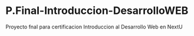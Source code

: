 # P.Final-Introduccion-DesarrolloWEB
 Proyecto fnal para certificacion Introduccion al Desarrollo Web en NextU
